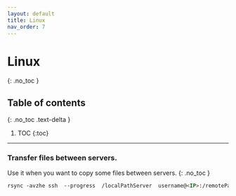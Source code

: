 ```yaml
---
layout: default
title: Linux
nav_order: 7
---
```


# Linux
{: .no_toc }

## Table of contents
{: .no_toc .text-delta }

1. TOC
{:toc}

---

### Transfer files between servers.

 Use it when you want to copy some files between servers.
{: .no_toc }

```markdown
rsync -avzhe ssh  --progress  /localPathServer  username@<IP>:/remotePathServer 
```
